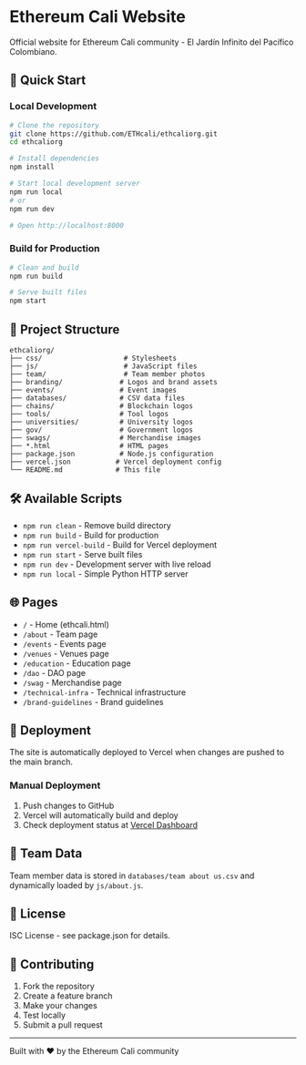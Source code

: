 # Ethereum Cali Website

Official website for Ethereum Cali community - El Jardín Infinito del Pacífico Colombiano.

## 🚀 Quick Start

### Local Development
```bash
# Clone the repository
git clone https://github.com/ETHcali/ethcaliorg.git
cd ethcaliorg

# Install dependencies
npm install

# Start local development server
npm run local
# or
npm run dev

# Open http://localhost:8000
```

### Build for Production
```bash
# Clean and build
npm run build

# Serve built files
npm start
```

## 📁 Project Structure

```
ethcaliorg/
├── css/                    # Stylesheets
├── js/                     # JavaScript files
├── team/                   # Team member photos
├── branding/              # Logos and brand assets
├── events/                # Event images
├── databases/             # CSV data files
├── chains/                # Blockchain logos
├── tools/                 # Tool logos
├── universities/          # University logos
├── gov/                   # Government logos
├── swags/                 # Merchandise images
├── *.html                 # HTML pages
├── package.json           # Node.js configuration
├── vercel.json           # Vercel deployment config
└── README.md             # This file
```

## 🛠 Available Scripts

- `npm run clean` - Remove build directory
- `npm run build` - Build for production
- `npm run vercel-build` - Build for Vercel deployment
- `npm run start` - Serve built files
- `npm run dev` - Development server with live reload
- `npm run local` - Simple Python HTTP server

## 🌐 Pages

- `/` - Home (ethcali.html)
- `/about` - Team page
- `/events` - Events page
- `/venues` - Venues page
- `/education` - Education page
- `/dao` - DAO page
- `/swag` - Merchandise page
- `/technical-infra` - Technical infrastructure
- `/brand-guidelines` - Brand guidelines

## 🚀 Deployment

The site is automatically deployed to Vercel when changes are pushed to the main branch.

### Manual Deployment
1. Push changes to GitHub
2. Vercel will automatically build and deploy
3. Check deployment status at [Vercel Dashboard](https://vercel.com/dashboard)

## 🎨 Team Data

Team member data is stored in `databases/team about us.csv` and dynamically loaded by `js/about.js`.

## 📝 License

ISC License - see package.json for details.

## 👥 Contributing

1. Fork the repository
2. Create a feature branch
3. Make your changes
4. Test locally
5. Submit a pull request

---

Built with ❤️ by the Ethereum Cali community